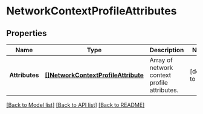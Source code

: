 # NetworkContextProfileAttributes

## Properties
Name | Type | Description | Notes
------------ | ------------- | ------------- | -------------
**Attributes** | [**[]NetworkContextProfileAttribute**](NetworkContextProfileAttribute.md) | Array of network context profile attributes. | [default to null]

[[Back to Model list]](../README.md#documentation-for-models) [[Back to API list]](../README.md#documentation-for-api-endpoints) [[Back to README]](../README.md)


